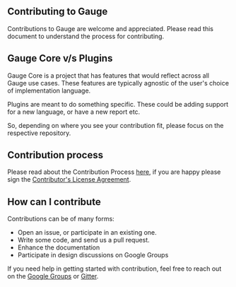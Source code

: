 ## Contributing to Gauge

Contributions to Gauge are welcome and appreciated. Please read this document to understand the process for contributing.

## Gauge Core v/s Plugins

Gauge Core is a project that has features that would reflect across all Gauge use cases. These features are typically agnostic of the user's choice of implementation language. 

Plugins are meant to do something specific. These could be adding support for a new language, or have a new report etc. 

So, depending on where you see your contribution fit, please focus on the respective repository.

## Contribution process

Please read about the Contribution Process [here](https://github.com/getgauge/gauge/blob/master/CONTRIBUTING.md), if you are happy please sign the [Contributor's License Agreement](https://gauge-bot.herokuapp.com/cla/).

## How can I contribute

Contributions can be of many forms:

- Open an issue, or participate in an existing one. 
- Write some code, and send us a pull request.
- Enhance the documentation
- Participate in design discussions on Google Groups

If you need help in getting started with contribution, feel free to reach out on the [Google Groups](https://groups.google.com/forum/#!forum/getgauge) or [Gitter](https://gitter.im/getgauge/chat).
